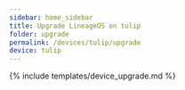 ```yaml
---
sidebar: home_sidebar
title: Upgrade LineageOS on tulip
folder: upgrade
permalink: /devices/tulip/upgrade
device: tulip
---
```

{% include templates/device_upgrade.md %}
